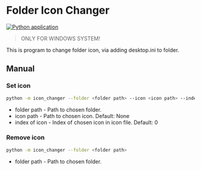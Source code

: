 # Folder Icon Changer

[![Python application](https://github.com/Konsyliarz42/folder-icon-changer/actions/workflows/python-app.yml/badge.svg)](https://github.com/Konsyliarz42/folder-icon-changer/actions/workflows/python-app.yml)

> ONLY FOR WINDOWS SYSTEM!

This is program to change folder icon, via adding desktop.ini to folder.


## Manual 

### Set icon

```bash
python -m icon_changer --folder <folder path> --icon <icon path> --index <index of icon>
```

- folder path - Path to chosen folder.
- icon path - Path to chosen icon. Default: None
- index of icon - Index of chosen icon in icon file. Default: 0

### Remove icon

```bash
python -m icon_changer --folder <folder path>
```

- folder path - Path to chosen folder.
